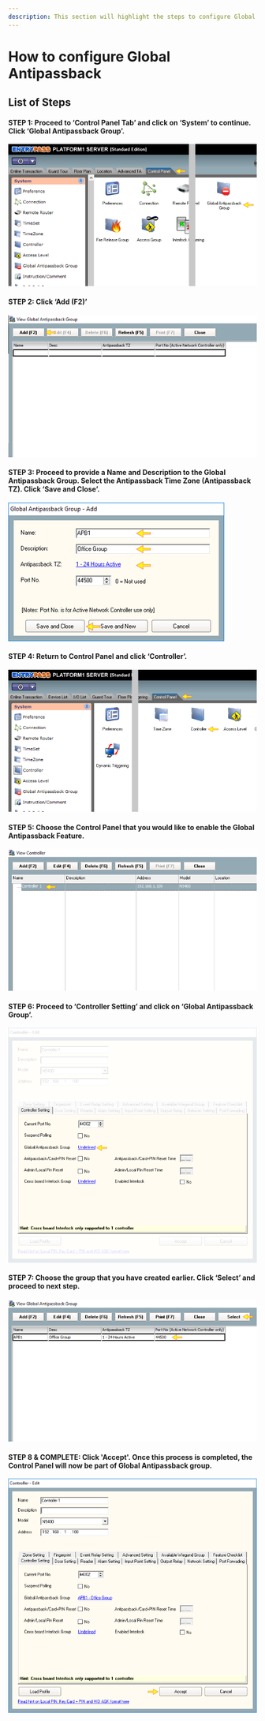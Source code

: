 ```yaml
---
description: This section will highlight the steps to configure Global Antipassback
---
```


# How to configure Global Antipassback

## List of Steps

#### STEP 1: Proceed to ‘Control Panel Tab’ and click on ‘System’ to continue. Click ‘Global Antipassback Group’.

![](../.gitbook/assets/untitled1%20%2812%29.png)



#### STEP 2: Click ‘Add \(F2\)’

![](../.gitbook/assets/untitled2%20%281%29.png)



#### STEP 3: Proceed to provide a Name and Description to the Global Antipassback Group. Select the Antipassback Time Zone \(Antipassback TZ\). Click ‘Save and Close’.

![](../.gitbook/assets/untitled3%20%2823%29.png)



#### STEP 4: Return to Control Panel and click ‘Controller’. 

![](../.gitbook/assets/untitled4%20%285%29.png)



#### STEP 5: Choose the Control Panel that you would like to enable the Global Antipassback Feature.

![](../.gitbook/assets/untitled5%20%2810%29.png)



#### STEP 6: Proceed to ‘Controller Setting’ and click on ‘Global Antipassback Group’. 

![](../.gitbook/assets/untitled6%20%2814%29.png)



#### STEP 7: Choose the group that you have created earlier. Click ‘Select’ and proceed to next step.

![](../.gitbook/assets/untitled7%20%2812%29.png)



#### STEP 8 & COMPLETE: Click 'Accept'. Once this process is completed, the Control Panel will now be part of Global Antipassback group.

![](../.gitbook/assets/untitled8%20%2811%29.png)



